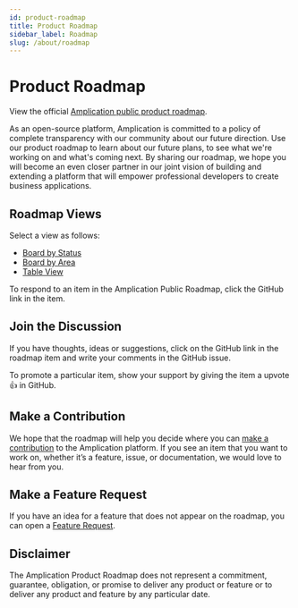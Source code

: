 ```yaml
---
id: product-roadmap
title: Product Roadmap
sidebar_label: Roadmap
slug: /about/roadmap
---
```


# Product Roadmap

View the official [Amplication public product roadmap](https://www.notion.so/190845345cb04a2ea15b4f4cce3a05ae).

As an open-source platform, Amplication is committed to a policy of complete transparency with our community about our future direction. Use our product roadmap to learn about our future plans, to see what we're working on and what's coming next.
By sharing our roadmap, we hope you will become an even closer partner in our joint vision of building and extending a platform that will empower professional developers to create business applications.

## Roadmap Views

Select a view as follows:

- [Board by Status](https://www.notion.so/190845345cb04a2ea15b4f4cce3a05ae)
- [Board by Area](https://www.notion.so/190845345cb04a2ea15b4f4cce3a05ae)
- [Table View](https://www.notion.so/190845345cb04a2ea15b4f4cce3a05ae)

To respond to an item in the Amplication Public Roadmap, click the GitHub link in the item.

## Join the Discussion

If you have thoughts, ideas or suggestions, click on the GitHub link in the roadmap item and write your comments in the GitHub issue.

To promote a particular item, show your support by giving the item a upvote 👍 in GitHub.

## Make a Contribution

We hope that the roadmap will help you decide where you can [make a contribution](https://docs.amplication.com/docs/contributing) to the Amplication platform. If you see an item that you want to work on, whether it’s a feature, issue, or documentation, we would love to hear from you.

## Make a Feature Request

If you have an idea for a feature that does not appear on the roadmap, you can open a [Feature Request](https://docs.amplication.com/docs/contributing/#missing-a-feature).

## Disclaimer

The Amplication Product Roadmap does not represent a commitment, guarantee, obligation, or promise to deliver any product or feature or to deliver any product and feature by any particular date.
